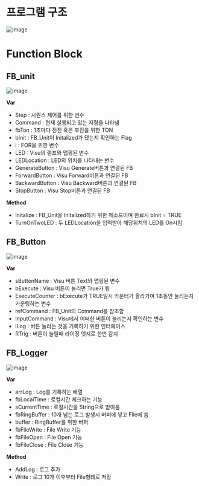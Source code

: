 # 프로그램 구조
![image](https://github.com/user-attachments/assets/49727c3a-f4dd-4854-a892-14059fc303f1)

# Function Block
## FB_unit
![image](https://github.com/user-attachments/assets/0189b78e-4286-40ae-aba6-82770c20bdf8)

**Var**
- Step : 시퀀스 제어를 위한 변수
- Command : 현재 실행되고 있는 지령을 나타냄
- fbTon : 1초마다 전진 혹은 후진을 위한 TON
- bInit : FB_Unit이 Initalized가 됐는지 확인하는 Flag
- i : FOR을 위한 변수
- LED : Visu의 램프와 맵핑된 변수
- LEDLocation : LED의 위치를 나타내는 변수
- GenerateButton : Visu Generate버튼과 연결된 FB
- ForwardButton : Visu Forward버튼과 연결된 FB
- BackwardButton : Visu Backward버튼과 연결된 FB
- StopButton : Visu Stop버튼과 연결된 FB

**Method**
- Initalize : FB_Unit을 Initalized하기 위한 메소드이며 완료시 bInit = TRUE
- TurnOnTwoLED : 두 LEDLocation을 입력받아 해당위치의 LED를 On시킴

  
## FB_Button
![image](https://github.com/user-attachments/assets/d773389b-f255-45be-9bc2-0da72119962c)

**Var**
- sButtonName : Visu 버튼 Text와 맵핑된 변수
- bExecute : Visu 버튼이 눌리면 True가 됨
- ExecuteCounter : bExecute가 TRUE일시 카운터가 올라가며 1초동안 눌리는지 카운팅하는 변수
- refCommand : FB_Unit의 Command를 참조함
- InputCommand : Visu에서 어떠한 버튼이 눌리는지 확인하는 변수
- iLog : 버튼 눌리는 것을 기록하기 위한 인터페이스
- RTrig : 버튼이 눌릴때 라이징 엣지로 한번 감지

## FB_Logger
![image](https://github.com/user-attachments/assets/8dca5ee1-3f3b-47da-89a5-946eebfeb315)

**Var**
- arrLog : Log를 기록하는 배열
- fbLocalTime : 로컬시간 체크하는 기능
- sCurrentTime : 로컬시간을 String으로 받아옴
- fbRingBuffer : 10개 넘는 로그 발생시 버퍼에 넣고 File에 씀
- buffer : RingBuffer를 위한 버퍼
- fbFileWrite : File Write 기능
- fbFileOpen : File Open 기능
- fbFileClose : File Close 기능

**Method**
- AddLog : 로그 추가
- Write : 로그 10개 이후부터 File형태로 저장
